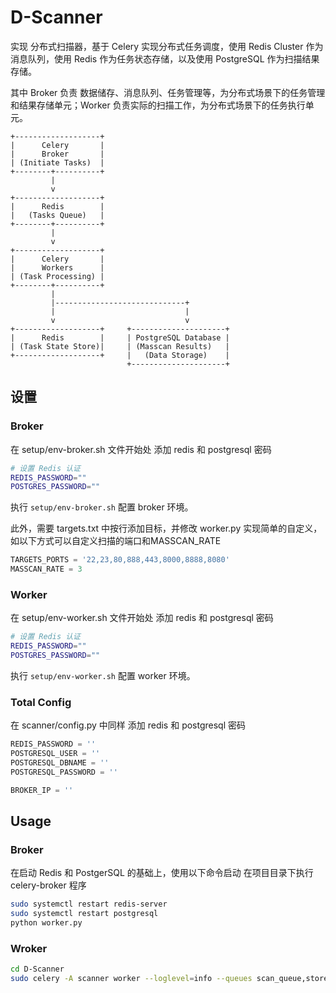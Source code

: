 # D-Scanner

实现 分布式扫描器，基于 Celery 实现分布式任务调度，使用 Redis Cluster 作为消息队列，使用 Redis 作为任务状态存储，以及使用 PostgreSQL 作为扫描结果存储。

其中 Broker 负责 数据储存、消息队列、任务管理等，为分布式场景下的任务管理和结果存储单元；Worker 负责实际的扫描工作，为分布式场景下的任务执行单元。

```
+-------------------+
|      Celery       |
|      Broker       |
| (Initiate Tasks)  |
+--------+----------+
         |
         v
+-------------------+
|      Redis        |
|   (Tasks Queue)   |
+--------+----------+
         |
         v
+-------------------+
|      Celery       |
|      Workers      |
| (Task Processing) |
+--------+----------+
         |
         |-----------------------------+
         |                             |
         v                             v
+-------------------+     +---------------------+
|      Redis        |     | PostgreSQL Database |
| (Task State Store)|     | (Masscan Results)   |
+-------------------+     |   (Data Storage)    |
                          +---------------------+
```

## 设置

### Broker

在 setup/env-broker.sh 文件开始处 添加 redis 和 postgresql 密码

```bash
# 设置 Redis 认证
REDIS_PASSWORD=""
POSTGRES_PASSWORD=""
```

执行 `setup/env-broker.sh` 配置 broker 环境。

此外，需要 targets.txt 中按行添加目标，并修改 worker.py 实现简单的自定义，如以下方式可以自定义扫描的端口和MASSCAN_RATE

```python
TARGETS_PORTS = '22,23,80,888,443,8000,8888,8080'
MASSCAN_RATE = 3
```

### Worker

在 setup/env-worker.sh 文件开始处 添加 redis 和 postgresql 密码

```bash
# 设置 Redis 认证
REDIS_PASSWORD=""
POSTGRES_PASSWORD=""
```

执行 `setup/env-worker.sh` 配置 worker 环境。

### Total Config

在 scanner/config.py 中同样 添加 redis 和 postgresql 密码

```python
REDIS_PASSWORD = ''
POSTGRESQL_USER = ''
POSTGRESQL_DBNAME = ''
POSTGRESQL_PASSWORD = ''

BROKER_IP = ''
```

## Usage

### Broker

在启动 Redis 和 PostgerSQL 的基础上，使用以下命令启动 在项目目录下执行 celery-broker 程序

```bash
sudo systemctl restart redis-server
sudo systemctl restart postgresql
python worker.py
```

### Wroker

```bash
cd D-Scanner
sudo celery -A scanner worker --loglevel=info --queues scan_queue,store_queue
```
